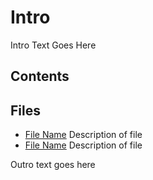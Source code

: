 <!-- ======================================== template-index.md Start ======================================== -->


<!-- ------------------------------ Intro Start ------------------------------ -->

# Intro

Intro Text Goes Here

<!-- ------------------------------ Intro End ------------------------------ -->


<!-- ------------------------------ Overview Start ------------------------------ -->

## Contents

<!-- ------------------------------ Overview End ------------------------------ -->


<!-- ------------------------------ Files Start ------------------------------ -->

## Files

* [File Name](template-index.md) Description of file
* [File Name](template-index.md) Description of file

<!-- ------------------------------ Files End ------------------------------ -->


<!-- ------------------------------ Outro Start ------------------------------ -->

Outro text goes here

<!-- ------------------------------ Outro End ------------------------------ -->


<!-- ======================================== template-index.md Start ======================================== -->

